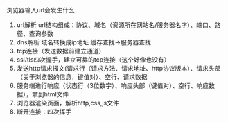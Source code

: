 浏览器输入url会发生什么
1. url解析
url结构组成：协议、域名（资源所在网站名/服务器名字）、端口、路径、查询参数
2. dns解析
域名转换成ip地址
缓存查找->服务器查找
3. tcp连接（发送数据前建立通道）
4. ssl/tls四次握手，建立可靠的tcp连接（这个好像也没有）
5. 发送http请求报文(请求行（请求方法、请求地址、http协议版本）、请求头部（关于浏览器的信息，键值对）、空行、请求数据
6. 服务端进行响应（状态行（3位数字）、响应头部（键值对）、空行、响应数据），拿到html文件
7. 浏览器渲染页面，解析http,css,js文件
8. 断开连接：四次挥手